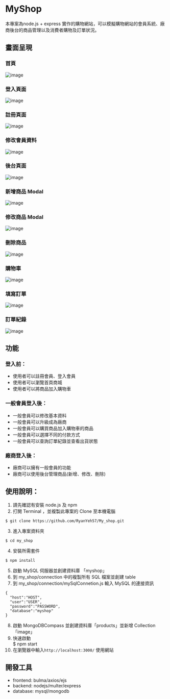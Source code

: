 # MyShop 
本專案為node.js + express 實作的購物網站，可以模擬購物網站的會員系統、廠商後台的商品管理以及消費者購物及訂單狀況。


## 畫面呈現
### 首頁
![image](https://github.com/RyanYeh57/My_shop/blob/master/public/img/%E9%A6%96%E9%A0%81.png)
### 登入頁面
![image](https://github.com/RyanYeh57/My_shop/blob/master/public/img/%E7%99%BB%E5%85%A5%E9%A0%81.png)
### 註冊頁面
![image](https://github.com/RyanYeh57/My_shop/blob/master/public/img/%E8%A8%BB%E5%86%8A%E9%A0%81.png)
### 修改會員資料
![image](https://github.com/RyanYeh57/My_shop/blob/master/public/img/%E4%BF%AE%E6%94%B9%E6%9C%83%E5%93%A1%E8%B3%87%E6%96%99.png)
### 後台頁面
![image](https://github.com/RyanYeh57/My_shop/blob/master/public/img/%E5%BE%8C%E8%87%BA%E7%AE%A1%E7%90%86.png)
### 新增商品 Modal
![image](https://github.com/RyanYeh57/My_shop/blob/master/public/img/%E6%96%B0%E5%A2%9E%E5%95%86%E5%93%81.png)
### 修改商品 Modal
![image](https://github.com/RyanYeh57/My_shop/blob/master/public/img/%E4%BF%AE%E6%94%B9%E5%95%86%E5%93%81.png)
### 刪除商品
![image](https://github.com/RyanYeh57/My_shop/blob/master/public/img/%E5%88%AA%E9%99%A4%E5%95%86%E5%93%81.png)
### 購物車
![image](https://github.com/RyanYeh57/My_shop/blob/master/public/img/%E8%B3%BC%E7%89%A9%E8%BB%8A.png)
### 填寫訂單
![image](https://github.com/RyanYeh57/My_shop/blob/master/public/img/%E5%A1%AB%E5%AF%AB%E8%A8%82%E5%96%AE.png)
### 訂單紀錄
![image](https://github.com/RyanYeh57/My_shop/blob/master/public/img/%E8%A8%82%E5%96%AE%E7%B4%80%E9%8C%84.png)


## 功能

### 登入前：
+ 使用者可以註冊會員、登入會員
+ 使用者可以瀏覽首頁商城
+ 使用者可以將商品加入購物車

### 一般會員登入後：
+ 一般會員可以修改基本資料
+ 一般會員可以升級成為廠商
+ 一般會員可以購買商品加入購物車的商品
+ 一般會員可以選擇不同的付款方式
+ 一般會員可以查詢訂單紀錄並查看出貨狀態

### 廠商登入後：
+ 廠商可以擁有一般會員的功能
+ 廠商可以使用後台管理商品(新增、修改、刪除)


## 使用說明：
1. 請先確認有安裝 node.js 及 npm
2. 打開 Terminal ，並複製此專案的 Clone 至本機電腦
```
$ git clone https://github.com/RyanYeh57/My_shop.git
```
3. 進入專案資料夾
```
$ cd my_shop
```
4. 安裝所需套件
```   
$ npm install
```
5. 啟動 MySQL 伺服器並創建資料庫 「myshop」
6. 到 my_shop/connection 中的複製所有 SQL 檔案並創建 table 
7. 到 my_shop/connection/mySqlConnetion.js 輸入 MySQL 的連接資訊
```
{
  "host":"HOST",
  "user":"USER",
  "password":"PASSWORD",
  "database":"myshop"
}
```
8. 啟動 MongoDBCompass 並創建資料庫「products」並新增 Collection「image」
9. 快速啟動  
    $ npm start
10. 在瀏覽器中輸入`http://localhost:3000/` 使用網站

## 開發工具
+ frontend: bulma/axios/ejs
+ backend: nodejs/multer/express
+ database: mysql/mongodb